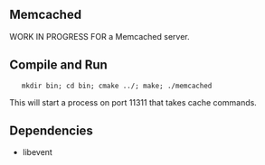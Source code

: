 Memcached
---------

WORK IN PROGRESS FOR a Memcached server.

Compile and Run
---------------
```
   mkdir bin; cd bin; cmake ../; make; ./memcached
```

This will start a process on port 11311 that takes cache commands.

Dependencies
------------
- libevent
